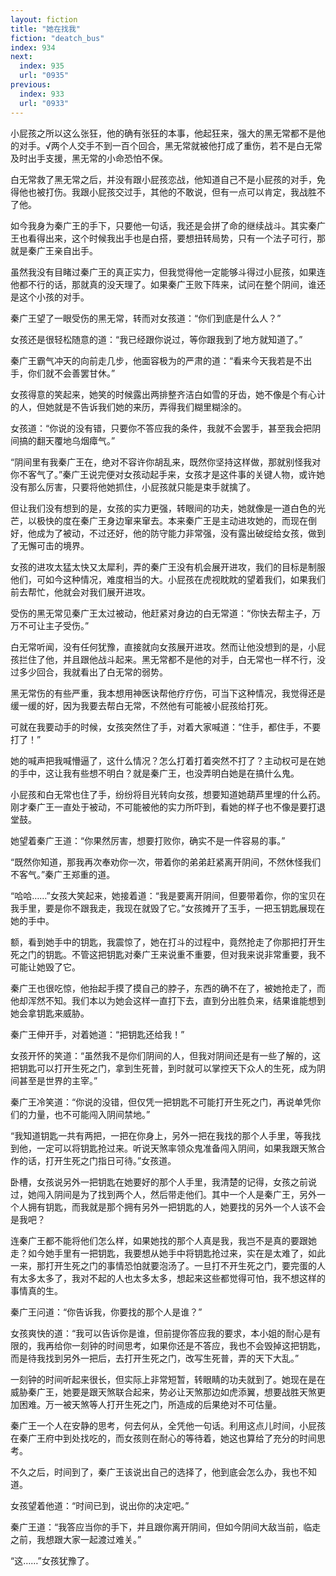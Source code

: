 ```yaml
---
layout: fiction
title: "她在找我"
fiction: "deatch_bus"
index: 934
next:
  index: 935
  url: "0935"
previous:
  index: 933
  url: "0933"
---
```

小屁孩之所以这么张狂，他的确有张狂的本事，他起狂来，强大的黑无常都不是他的对手。√两个人交手不到一百个回合，黑无常就被他打成了重伤，若不是白无常及时出手支援，黑无常的小命恐怕不保。

白无常救了黑无常之后，并没有跟小屁孩恋战，他知道自己不是小屁孩的对手，免得他也被打伤。我跟小屁孩交过手，其他的不敢说，但有一点可以肯定，我战胜不了他。

如今我身为秦广王的手下，只要他一句话，我还是会拼了命的继续战斗。其实秦广王也看得出来，这个时候我出手也是白搭，要想扭转局势，只有一个法子可行，那就是秦广王亲自出手。

虽然我没有目睹过秦广王的真正实力，但我觉得他一定能够斗得过小屁孩，如果连他都不行的话，那就真的没天理了。如果秦广王败下阵来，试问在整个阴间，谁还是这个小孩的对手。

秦广王望了一眼受伤的黑无常，转而对女孩道：“你们到底是什么人？”

女孩还是很轻松随意的道：“我已经跟你说过，等你跟我到了地方就知道了。”

秦广王霸气冲天的向前走几步，他面容极为的严肃的道：“看来今天我若是不出手，你们就不会善罢甘休。”

女孩得意的笑起来，她笑的时候露出两排整齐洁白如雪的牙齿，她不像是个有心计的人，但她就是不告诉我们她的来历，弄得我们糊里糊涂的。

女孩道：“你说的没有错，只要你不答应我的条件，我就不会罢手，甚至我会把阴间搞的翻天覆地乌烟瘴气。”

“阴间里有我秦广王在，绝对不容许你胡乱来，既然你坚持这样做，那就别怪我对你不客气了。”秦广王说完便对女孩动起手来，女孩才是这件事的关键人物，或许她没有那么厉害，只要将他她抓住，小屁孩就只能是束手就擒了。

但让我们没有想到的是，女孩的实力更强，转眼间的功夫，她就像是一道白色的光芒，以极快的度在秦广王身边窜来窜去。本来秦广王是主动进攻她的，而现在倒好，他成为了被动，不过还好，他的防守能力非常强，没有露出破绽给女孩，做到了无懈可击的境界。

女孩的进攻太猛太快又太犀利，弄的秦广王没有机会展开进攻，我们的目标是制服他们，可如今这种情况，难度相当的大。小屁孩在虎视眈眈的望着我们，如果我们前去帮忙，他就会对我们展开进攻。

受伤的黑无常见秦广王太过被动，他赶紧对身边的白无常道：“你快去帮主子，万万不可让主子受伤。”

白无常听闻，没有任何犹豫，直接就向女孩展开进攻。然而让他没想到的是，小屁孩拦住了他，并且跟他战斗起来。黑无常都不是他的对手，白无常也一样不行，没过多少回合，我就看出了白无常的弱势。

黑无常伤的有些严重，我本想用神医诀帮他疗疗伤，可当下这种情况，我觉得还是缓一缓的好，因为我要去帮白无常，不然他有可能被小屁孩给打死。

可就在我要动手的时候，女孩突然住了手，对着大家喊道：“住手，都住手，不要打了！”

她的喊声把我喊懵逼了，这什么情况？怎么打着打着突然不打了？主动权可是在她的手中，这让我有些想不明白？就是秦广王，也没弄明白她是在搞什么鬼。

小屁孩和白无常也住了手，纷纷将目光转向女孩，想要知道她葫芦里埋的什么药。刚才秦广王一直处于被动，不可能被他的实力所吓到，看她的样子也不像是要打退堂鼓。

她望着秦广王道：“你果然厉害，想要打败你，确实不是一件容易的事。”

“既然你知道，那我再次奉劝你一次，带着你的弟弟赶紧离开阴间，不然休怪我们不客气。”秦广王郑重的道。

“哈哈……”女孩大笑起来，她接着道：“我是要离开阴间，但要带着你，你的宝贝在我手里，要是你不跟我走，我现在就毁了它。”女孩摊开了玉手，一把玉钥匙展现在她的手中。

额，看到她手中的钥匙，我震惊了，她在打斗的过程中，竟然抢走了你那把打开生死之门的钥匙。不管这把钥匙对秦广王来说重不重要，但对我来说非常重要，我不可能让她毁了它。

秦广王也很吃惊，他抬起手摸了摸自己的脖子，东西的确不在了，被她抢走了，而他却浑然不知。我们本以为她会这样一直打下去，直到分出胜负来，结果谁能想到她会拿钥匙来威胁。

秦广王伸开手，对着她道：“把钥匙还给我！”

女孩开怀的笑道：“虽然我不是你们阴间的人，但我对阴间还是有一些了解的，这把钥匙可以打开生死之门，拿到生死普，到时就可以掌控天下众人的生死，成为阴间甚至是世界的主宰。”

秦广王冷笑道：“你说的没错，但仅凭一把钥匙不可能打开生死之门，再说单凭你们的力量，也不可能闯入阴间禁地。”

“我知道钥匙一共有两把，一把在你身上，另外一把在我找的那个人手里，等我找到他，一定可以将钥匙抢过来。听说天煞率领众鬼准备闯入阴间，如果我跟天煞合作的话，打开生死之门指日可待。”女孩道。

卧槽，女孩说另外一把钥匙在她要好的那个人手里，我清楚的记得，女孩之前说过，她闯入阴间是为了找到两个人，然后带走他们。其中一个人是秦广王，另外一个人拥有钥匙，而我就是那个拥有另外一把钥匙的人，她要找的另外一个人该不会是我吧？

连秦广王都不能将他们怎么样，如果她找的那个人真是我，我岂不是真的要跟她走？如今她手里有一把钥匙，我要想从她手中将钥匙抢过来，实在是太难了，如此一来，那打开生死之门的事情恐怕就要泡汤了。一旦打不开生死之门，要完蛋的人有太多太多了，我对不起的人也太多太多，想起来这些都觉得可怕，我不想这样的事情真的生。

秦广王问道：“你告诉我，你要找的那个人是谁？”

女孩爽快的道：“我可以告诉你是谁，但前提你答应我的要求，本小姐的耐心是有限的，我再给你一刻钟的时间思考，如果你还是不答应，我也不会毁掉这把钥匙，而是待我找到另外一把后，去打开生死之门，改写生死普，弄的天下大乱。”

一刻钟的时间听起来很长，但实际上非常短暂，转眼睛的功夫就到了。她现在是在威胁秦广王，她要是跟天煞联合起来，势必让天煞那边如虎添翼，想要战胜天煞更加困难。万一被天煞等人打开生死之门，所造成的后果绝对不可估量。

秦广王一个人在安静的思考，何去何从，全凭他一句话。利用这点儿时间，小屁孩在秦广王府中到处找吃的，而女孩则在耐心的等待着，她这也算给了充分的时间思考。

不久之后，时间到了，秦广王该说出自己的选择了，他到底会怎么办，我也不知道。

女孩望着他道：“时间已到，说出你的决定吧。”

秦广王道：“我答应当你的手下，并且跟你离开阴间，但如今阴间大敌当前，临走之前，我想跟大家一起渡过难关。”

“这……”女孩犹豫了。